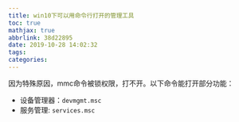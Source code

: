 ```yaml
---
title: win10下可以用命令行打开的管理工具
toc: true
mathjax: true
abbrlink: 38d22895
date: 2019-10-28 14:02:32
tags:
categories:
---
```


因为特殊原因，mmc命令被锁权限，打不开。以下命令能打开部分功能：

- 设备管理器：`devmgmt.msc`
- 服务管理: `services.msc`



